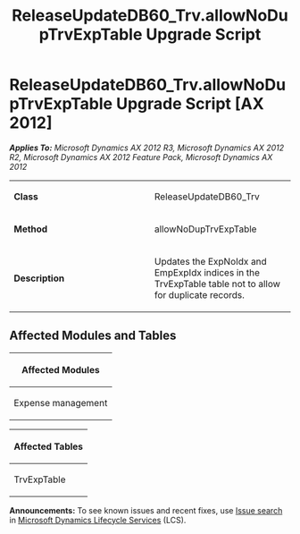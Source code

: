 ﻿---
title: ReleaseUpdateDB60_Trv.allowNoDupTrvExpTable Upgrade Script
TOCTitle: ReleaseUpdateDB60_Trv.allowNoDupTrvExpTable Upgrade Script
ms:assetid: 82efef6f-e065-88b8-a3f5-662972407587
ms:mtpsurl: https://msdn.microsoft.com/en-us/library/JJ685959(v=AX.60)
ms:contentKeyID: 49709412
ms.date: 05/18/2015
mtps_version: v=AX.60
---

# ReleaseUpdateDB60\_Trv.allowNoDupTrvExpTable Upgrade Script [AX 2012]


_**Applies To:** Microsoft Dynamics AX 2012 R3, Microsoft Dynamics AX 2012 R2, Microsoft Dynamics AX 2012 Feature Pack, Microsoft Dynamics AX 2012_

<table>
<colgroup>
<col style="width: 50%" />
<col style="width: 50%" />
</colgroup>
<tbody>
<tr class="odd">
<td><p><strong>Class</strong></p></td>
<td><p>ReleaseUpdateDB60_Trv</p></td>
</tr>
<tr class="even">
<td><p><strong>Method</strong></p></td>
<td><p>allowNoDupTrvExpTable</p></td>
</tr>
<tr class="odd">
<td><p><strong>Description</strong></p></td>
<td><p>Updates the ExpNoIdx and EmpExpIdx indices in the TrvExpTable table not to allow for duplicate records.</p></td>
</tr>
</tbody>
</table>


## Affected Modules and Tables

<table>
<colgroup>
<col style="width: 100%" />
</colgroup>
<thead>
<tr class="header">
<th><p>Affected Modules</p></th>
</tr>
</thead>
<tbody>
<tr class="odd">
<td><p>Expense management</p></td>
</tr>
</tbody>
</table>


<table>
<colgroup>
<col style="width: 100%" />
</colgroup>
<thead>
<tr class="header">
<th><p>Affected Tables</p></th>
</tr>
</thead>
<tbody>
<tr class="odd">
<td><p>TrvExpTable</p></td>
</tr>
</tbody>
</table>

  
**Announcements:** To see known issues and recent fixes, use [Issue search](http://go.microsoft.com/fwlink/?linkid=389258) in [Microsoft Dynamics Lifecycle Services](http://go.microsoft.com/fwlink/?linkid=306505) (LCS).

